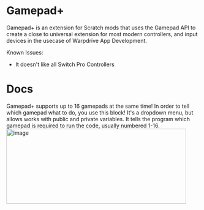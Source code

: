 # Gamepad+
Gamepad+ is an extension for Scratch mods that uses the Gamepad API to create a close to universal extension for most modern controllers, and input devices in the usecase of Warpdrive App Development.

Known Issues:
- It doesn't like all Switch Pro Controllers

# Docs
Gamepad+ supports up to 16 gamepads at the same time! In order to tell which gamepad what to do, you use this block! It's a dropdown menu, but allows works with public and private variables.
It tells the program which gamepad is required to run the code, usually numbered 1-16.
<img width="469" height="196" alt="image" src="https://github.com/user-attachments/assets/334351ac-a33e-4bd2-a46c-4fddc50fe366" />
